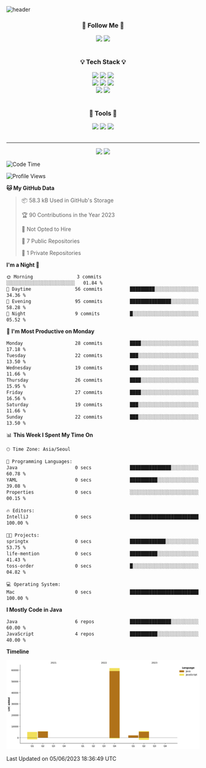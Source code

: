 ![header](https://capsule-render.vercel.app/api?type=waving&color=0:FFE29F,50:FFA99F,100:FF719A&height=300&fontAlignY=40&section=header&text=sung%20eun&fontSize=80&fontColor=FFFFFF)

<div align="center">
	<h3>🐹  Follow Me  🐹</h3>
	<img src="https://img.shields.io/badge/Velog-20C997?style=flat&logo=velog&logoColor=white"/>
	<img src="https://img.shields.io/badge/Email-005FF9?style=flat&logo=maildotru&logoColor=white"/><br><br>
	<h3>💡  Tech Stack  💡</h3>
	<img src="https://img.shields.io/badge/Java-0078D4?style=flat"/>
	<img src="https://img.shields.io/badge/Spring-6DB33F?style=flat&logo=spring&logoColor=white"/>
	<img src="https://img.shields.io/badge/SpringBoot-6DB33F?style=flat&logo=springboot&logoColor=white"/><br>
	<img src="https://img.shields.io/badge/HTML5-E34F26?style=flat&logo=html5&logoColor=white"/>
	<img src="https://img.shields.io/badge/CSS3-1572B6?style=flat&logo=css3&logoColor=white"/>
	<img src="https://img.shields.io/badge/jQuery-0769AD?style=flat&logo=jquery&logoColor=white"/><br>
	<img src="https://img.shields.io/badge/MySQL-4479A1?style=flat&logo=mysql&logoColor=white"/>
	<img src="https://img.shields.io/badge/oracle-F80000?style=flat&logo=oracle&logoColor=white"/><br><br>
	<h3>🔦  Tools  🔦</h3>
	<img src="https://img.shields.io/badge/intelliJ IDEA-000000?style=flat&logo=intellijidea&logoColor=white"/>
	<img src="https://img.shields.io/badge/Notion-F9DC3E?style=flat&logo=notion&logoColor=white"/>
	<img src="https://img.shields.io/badge/Git-F05032?style=flat&logo=git&logoColor=white"/><br><br>
	<hr>
</div>

<div align="center">
  <img style="height:180px" src="https://github-readme-stats.vercel.app/api?username=sungeunn&show_icons=true&theme=omni&locale=kr"/>
  <img style="height:180px" src="https://github-readme-stats.vercel.app/api/top-langs/?username=sungeunn&theme=omni&layout=compact&locale=kr"/>
</div>

<!--START_SECTION:waka-->
![Code Time](http://img.shields.io/badge/Code%20Time-0%20secs-blue)

![Profile Views](http://img.shields.io/badge/Profile%20Views-142-blue)

**🐱 My GitHub Data** 

> 📦 58.3 kB Used in GitHub's Storage 
 > 
> 🏆 90 Contributions in the Year 2023
 > 
> 🚫 Not Opted to Hire
 > 
> 📜 7 Public Repositories 
 > 
> 🔑 1 Private Repositories 
 > 
**I'm a Night 🦉** 

```text
🌞 Morning                3 commits           ░░░░░░░░░░░░░░░░░░░░░░░░░   01.84 % 
🌆 Daytime                56 commits          █████████░░░░░░░░░░░░░░░░   34.36 % 
🌃 Evening                95 commits          ███████████████░░░░░░░░░░   58.28 % 
🌙 Night                  9 commits           █░░░░░░░░░░░░░░░░░░░░░░░░   05.52 % 
```
📅 **I'm Most Productive on Monday** 

```text
Monday                   28 commits          ████░░░░░░░░░░░░░░░░░░░░░   17.18 % 
Tuesday                  22 commits          ███░░░░░░░░░░░░░░░░░░░░░░   13.50 % 
Wednesday                19 commits          ███░░░░░░░░░░░░░░░░░░░░░░   11.66 % 
Thursday                 26 commits          ████░░░░░░░░░░░░░░░░░░░░░   15.95 % 
Friday                   27 commits          ████░░░░░░░░░░░░░░░░░░░░░   16.56 % 
Saturday                 19 commits          ███░░░░░░░░░░░░░░░░░░░░░░   11.66 % 
Sunday                   22 commits          ███░░░░░░░░░░░░░░░░░░░░░░   13.50 % 
```


📊 **This Week I Spent My Time On** 

```text
🕑︎ Time Zone: Asia/Seoul

💬 Programming Languages: 
Java                     0 secs              ███████████████░░░░░░░░░░   60.78 % 
YAML                     0 secs              ██████████░░░░░░░░░░░░░░░   39.08 % 
Properties               0 secs              ░░░░░░░░░░░░░░░░░░░░░░░░░   00.15 % 

🔥 Editors: 
IntelliJ                 0 secs              █████████████████████████   100.00 % 

🐱‍💻 Projects: 
springtx                 0 secs              █████████████░░░░░░░░░░░░   53.75 % 
life-mention             0 secs              ██████████░░░░░░░░░░░░░░░   41.43 % 
toss-order               0 secs              █░░░░░░░░░░░░░░░░░░░░░░░░   04.82 % 

💻 Operating System: 
Mac                      0 secs              █████████████████████████   100.00 % 
```

**I Mostly Code in Java** 

```text
Java                     6 repos             ███████████████░░░░░░░░░░   60.00 % 
JavaScript               4 repos             ██████████░░░░░░░░░░░░░░░   40.00 % 
```



**Timeline**

![Lines of Code chart](https://raw.githubusercontent.com/sungeunn/sungeunn/main/assets/bar_graph.png)


 Last Updated on 05/06/2023 18:36:49 UTC
<!--END_SECTION:waka-->
